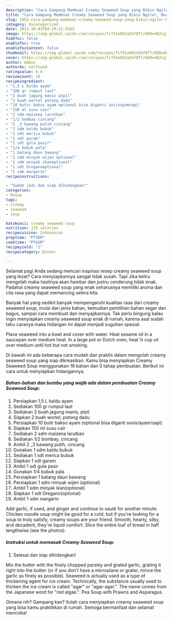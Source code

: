 ```yaml
---
description: "Cara Gampang Membuat Creamy Seaweed Soup yang Bikin Ngiler, Buat Buka Puasa Enak"
title: "Cara Gampang Membuat Creamy Seaweed Soup yang Bikin Ngiler, Buat Buka Puasa Enak"
slug: 1852-cara-gampang-membuat-creamy-seaweed-soup-yang-bikin-ngiler-buat-buka-puasa-enak
category: Uncategorized
date: 2022-10-03T04:29:12.916Z
image: https://img-global.cpcdn.com/recipes/fcf91e602a5bf8f7/680x482cq70/creamy-seaweed-soup-foto-resep-utama.jpg
hideToc: false
enableToc: true
enableTocContent: false
thumbnail: https://img-global.cpcdn.com/recipes/fcf91e602a5bf8f7/680x482cq70/creamy-seaweed-soup-foto-resep-utama.jpg
cover: https://img-global.cpcdn.com/recipes/fcf91e602a5bf8f7/680x482cq70/creamy-seaweed-soup-foto-resep-utama.jpg
author: Admin
authorAv: notfound
ratingvalue: 4.4
reviewcount: 19
recipeingredient:
- "1,5 L kaldu ayam"
- "100 gr rumput laut"
- "2 buah jagung manis pipil"
- "2 buah wortel potong dadu"
- "10 butir bakso ayam optional bisa diganti sosisayamsapi"
- "150 ml susu cair"
- "2 sdm maizena larutkan"
- "1/2 bombay cincang"
- "2 _3 bawang putih cincang"
- "1 sdm kaldu bubuk"
- "1 sdt merica bubuk"
- "1 sdt garam"
- "1 sdt gula pasir"
- "1/4 bubuk pala"
- "1 batang daun bawang"
- "1 sdm minyak wijen optional"
- "1 sdm minyak ikanoptional"
- "1 sdt Oreganooptional"
- "1 sdm margarin"
recipeinstructions:

- "Sudah jadi dan siap dihidangkan!"
categories:
- Resep
tags:
- creamy
- seaweed
- soup

katakunci: creamy seaweed soup 
nutrition: 119 calories
recipecuisine: Indonesian
preptime: "PT36M"
cooktime: "PT42M"
recipeyield: "1"
recipecategory: Dinner

---
```



Selamat pagi Anda sedang mencari inspirasi resep creamy seaweed soup yang lezat? Cara menyiapkannya sangat tidak susah. Tapi Jika keliru mengolah maka hasilnya akan hambar dan justru cenderung tidak enak. Padahal creamy seaweed soup yang enak seharusnya memiliki aroma dan cita rasa yang dapat memancing selera kita.


Banyak hal yang sedikit banyak mempengaruhi kualitas rasa dari creamy seaweed soup, mulai dari jenis bahan, kemudian pemilihan bahan segar dan bagus, sampai cara membuat dan menyajikannya. Tak perlu bingung kalau ingin menyiapkan creamy seaweed soup enak di rumah, karena asal sudah tahu caranya maka hidangan ini dapat menjadi suguhan spesial.

Place seaweed into a bowl and cover with water. Heat sesame oil in a saucepan over medium heat. In a large pot or Dutch oven, heat ¼ cup oil over medium until hot but not smoking.


Di bawah ini ada beberapa cara mudah dan praktis dalam mengolah creamy seaweed soup yang siap dikreasikan. Kamu bisa menyiapkan Creamy Seaweed Soup menggunakan 19 bahan dan 0 tahap pembuatan. Berikut ini cara untuk menyiapkan hidangannya.

<!--inarticleads1-->

##### Bahan-bahan dan bumbu yang wajib ada dalam pembuatan Creamy Seaweed Soup:

1. Persiapkan 1,5 L kaldu ayam
1. Sediakan 100 gr rumput laut
1. Sediakan 2 buah jagung manis, pipil
1. Siapkan 2 buah wortel, potong dadu
1. Persiapkan 10 butir bakso ayam (optional bisa diganti sosis/ayam/sapi)
1. Siapkan 150 ml susu cair
1. Sediakan 2 sdm maizena larutkan
1. Sediakan 1/2 bombay, cincang
1. Ambil 2 _3 bawang putih, cincang
1. Gunakan 1 sdm kaldu bubuk
1. Sediakan 1 sdt merica bubuk
1. Siapkan 1 sdt garam
1. Ambil 1 sdt gula pasir
1. Gunakan 1/4 bubuk pala
1. Persiapkan 1 batang daun bawang
1. Persiapkan 1 sdm minyak wijen (optional)
1. Ambil 1 sdm minyak ikan(optional)
1. Siapkan 1 sdt Oregano(optional)
1. Ambil 1 sdm margarin


Add garlic, if used, and ginger and continue to sauté for another minute. Chicken noodle soup might be good for a cold, but if you&#39;re looking for a soup to truly satisfy, creamy soups are your friend. Smooth, hearty, silky, and decadent, they&#39;re liquid comfort. Slice the entire loaf of bread in half lengthwise (see the photos). 

<!--inarticleads2-->

##### Instruksi untuk memasak Creamy Seaweed Soup:


1. Selesai dan siap dihidangkan!

Mix the butter with the finely chopped parsley and grated garlic, grating it right into the butter (or if you don&#39;t have a microplane or grater, mince the garlic as finely as possible). Seaweed is actually used as a type of thickening agent for ice cream. Technically, the substance usually used to thicken the ice cream is called &#34;agar&#34; or &#34;agar-agar.&#34;. The name comes from the Japanese word for &#34;red algae.&#34;. Pea Soup with Prawns and Asparagus. 

Gimana nih? Gampang kan? Itulah cara menyiapkan creamy seaweed soup yang bisa kamu praktikkan di rumah. Semoga bermanfaat dan selamat mencoba!
